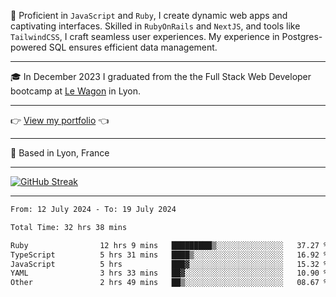 📖 Proficient in `JavaScript` and `Ruby`, I create dynamic web apps and captivating interfaces. Skilled in `RubyOnRails` and `NextJS`, and tools like `TailwindCSS`, I craft seamless user experiences. My experience in Postgres-powered SQL ensures efficient data management.

***

🎓 In December 2023 I graduated from the the Full Stack Web Developer bootcamp at [Le Wagon](https://www.lewagon.com/) in Lyon.

***

👉 <a href="https://www.davidlau.dev/" target="_blank">View my portfolio</a> 👈

***

📍 Based in Lyon, France

***

[![GitHub Streak](https://streak-stats.demolab.com?user=kaimunlau&theme=github-dark&hide_border=true)](https://git.io/streak-stats)

***

<!--START_SECTION:waka-->

```txt
From: 12 July 2024 - To: 19 July 2024

Total Time: 32 hrs 38 mins

Ruby                12 hrs 9 mins   █████████▒░░░░░░░░░░░░░░░   37.27 %
TypeScript          5 hrs 31 mins   ████▒░░░░░░░░░░░░░░░░░░░░   16.92 %
JavaScript          5 hrs           ███▓░░░░░░░░░░░░░░░░░░░░░   15.32 %
YAML                3 hrs 33 mins   ██▓░░░░░░░░░░░░░░░░░░░░░░   10.90 %
Other               2 hrs 49 mins   ██▒░░░░░░░░░░░░░░░░░░░░░░   08.67 %
```

<!--END_SECTION:waka-->
